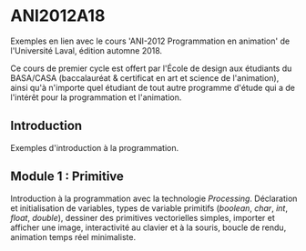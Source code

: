 # ANI2012A18
Exemples en lien avec le cours 'ANI-2012 Programmation en animation' de l'Université Laval, édition automne 2018.

Ce cours de premier cycle est offert par l'École de design aux étudiants du BASA/CASA (baccalauréat & certificat en art et science de l'animation), ainsi qu'à n'importe quel étudiant de tout autre programme d'étude qui a de l'intérêt pour la programmation et l'animation.

## Introduction

Exemples d'introduction à la programmation.

## Module 1 : Primitive

Introduction à la programmation avec la technologie *Processing*. Déclaration et initialisation de variables, types de variable primitifs (*boolean*, *char*, *int*, *float*, *double*), dessiner des primitives vectorielles simples, importer et afficher une image, interactivité au clavier et à la souris, boucle de rendu, animation temps réel minimaliste.
